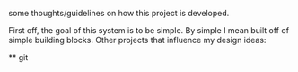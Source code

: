 some thoughts/guidelines on how this project is developed.

First off, the goal of this system is to be simple.  By simple I mean
built off of simple building blocks. Other projects that influence my
design ideas:

** git
